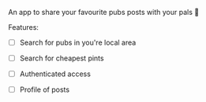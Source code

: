 An app to share your favourite pubs posts with your pals :beer:

Features:
- [ ] Search for pubs in you're local area 
- [ ] Search for cheapest pints
- [ ] Authenticated access
- [ ] Profile of posts


